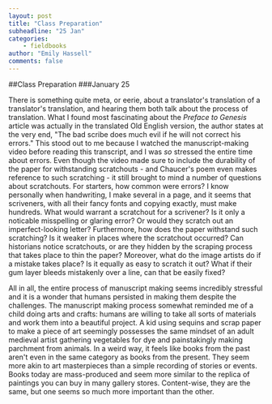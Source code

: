 ```yaml
---
layout: post
title: "Class Preparation"
subheadline: "25 Jan"
categories:
    - fieldbooks
author: "Emily Hassell"
comments: false
---
```


##Class Preparation
###January 25

There is something quite meta, or eerie, about a translator's translation of a translator's translation, and hearing them both talk about the process of translation. What I found most fascinating about the _Preface to Genesis_ article was actually in the translated Old English version, the author states at the very end, "The bad scribe does much evil if he will not correct his errors." This stood out to me because I watched the manuscript-making video before reading this transcript, and I was _so_ stressed the entire time about errors. Even though the video made sure to include the durability of the paper for withstanding scratchouts - and Chaucer's poem even makes reference to such scratching - it still brought to mind a number of questions about scratchouts. For starters, how common were errors? I know personally when handwriting, I make several in a page, and it seems that scriveners, with all their fancy fonts and copying exactly, must make hundreds. What would warrant a scratchout for a scrivener? Is it only a noticable misspelling or glaring error? Or would they scratch out an imperfect-looking letter?  Furthermore, how does the paper withstand such scratching? Is it weaker in places where the scratchout occurred? Can historians notice scratchouts, or are they hidden by the scraping process that takes place to thin the paper? Moreover, what do the image artists do if a mistake takes place? Is it equally as easy to scratch it out? What if their gum layer bleeds mistakenly over a line, can that be easily fixed?

All in all, the entire process of manuscript making seems incredibly stressful and it is a wonder that humans persisted in making them despite the challenges. The manuscript making process somewhat reminded me of a child doing arts and crafts: humans are willing to take all sorts of materials and work them into a beautiful project. A kid using sequins and scrap paper to make a piece of art seemingly possesses the same mindset of an adult medieval artist gathering vegetables for dye and painstakingly making parchment from animals. In a weird way, it feels like books from the past aren't even in the same category as books from the present. They seem more akin to art masterpieces than a simple recording of stories or events. Books today are mass-produced and seem more similar to the replica of paintings you can buy in many gallery stores. Content-wise, they are the same, but one seems so much more important than the other.